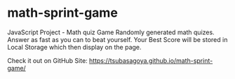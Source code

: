 # math-sprint-game
JavaScript Project - Math quiz Game
Randomly generated math quizes. Answer as fast as you can to beat yourself.
Your Best Score will be stored in Local Storage which then display on the page.

Check it out on GitHub Site:
<a href='https://tsubasagoya.github.io/math-sprint-game/'>https://tsubasagoya.github.io/math-sprint-game/</a>
